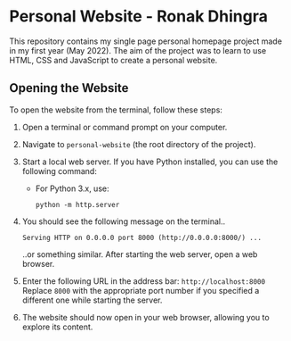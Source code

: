 # Personal Website - Ronak Dhingra

This repository contains my single page personal homepage project made in my first year (May 2022).
The aim of the project was to learn to use HTML, CSS and JavaScript to create a personal website.

## Opening the Website

To open the website from the terminal, follow these steps:

1. Open a terminal or command prompt on your computer.
2. Navigate to `personal-website` (the root directory of the project).
3. Start a local web server. If you have Python installed, you can use the following command:

   - For Python 3.x, use:
     ```
     python -m http.server
     ```

4. You should see the following message on the terminal..

    `Serving HTTP on 0.0.0.0 port 8000 (http://0.0.0.0:8000/) ...`

    ..or something similar.
    After starting the web server, open a web browser.
5. Enter the following URL in the address bar:
    `http://localhost:8000`
Replace `8000` with the appropriate port number if you specified a different one while starting the server.
6. The website should now open in your web browser, allowing you to explore its content.


